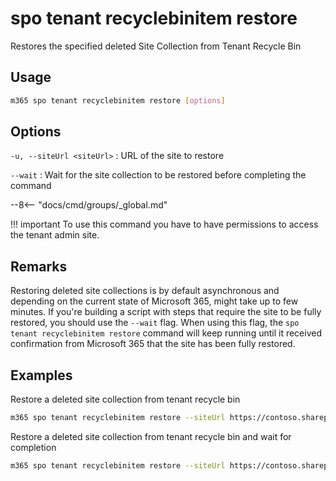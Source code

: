 # spo tenant recyclebinitem restore

Restores the specified deleted Site Collection from Tenant Recycle Bin

## Usage

```sh
m365 spo tenant recyclebinitem restore [options]
```

## Options

`-u, --siteUrl <siteUrl>`
: URL of the site to restore

`--wait`
: Wait for the site collection to be restored before completing the command

--8<-- "docs/cmd/groups/_global.md"

!!! important
    To use this command you have to have permissions to access the tenant admin site.

## Remarks

Restoring deleted site collections is by default asynchronous and depending on the current state of Microsoft 365, might take up to few minutes. If you're building a script with steps that require the site to be fully restored, you should use the `--wait` flag. When using this flag, the `spo tenant recyclebinitem restore` command will keep running until it received confirmation from Microsoft 365 that the site has been fully restored.

## Examples

Restore a deleted site collection from tenant recycle bin

```sh
m365 spo tenant recyclebinitem restore --siteUrl https://contoso.sharepoint.com/sites/team
```

Restore a deleted site collection from tenant recycle bin and wait for completion

```sh
m365 spo tenant recyclebinitem restore --siteUrl https://contoso.sharepoint.com/sites/team --wait
```
